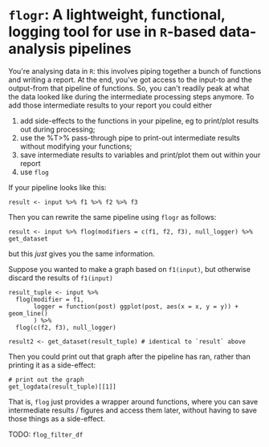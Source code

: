 # `flogr`: A lightweight, functional, logging tool for use in `R`-based data-analysis pipelines

You're analysing data in `R`: this involves piping together a bunch of functions and writing a report.
At the end, you've got access to the input-to and the output-from that pipeline of functions.
So, you can't readily peak at what the data looked like during the intermediate processing steps anymore.
To add those intermediate results to your report you could either

1. add side-effects to the functions in your pipeline, eg to print/plot results out during processing;
1. use the %T>% pass-through pipe to print-out intermediate results without modifying your functions;
1. save intermediate results to variables and print/plot them out within your report
1. use `flog`

If your pipeline looks like this:
```
result <- input %>% f1 %>% f2 %>% f3
```
Then you can rewrite the same pipeline using `flogr` as follows:
```
result <- input %>% flog(modifiers = c(f1, f2, f3), null_logger) %>% get_dataset
```
but this _just_ gives you the same information.

Suppose you wanted to make a graph based on `f1(input)`, but otherwise discard the results of `f1(input)`
```
result_tuple <- input %>%
  flog(modifier = f1,
       logger = function(post) ggplot(post, aes(x = x, y = y)) + geom_line()
       ) %>%
  flog(c(f2, f3), null_logger)
  
result2 <- get_dataset(result_tuple) # identical to `result` above
```
Then you could print out that graph after the pipeline has ran, rather than printing it as a side-effect:
```
# print out the graph
get_logdata(result_tuple)[[1]]
```

That is, `flog` just provides a wrapper around functions, where you can save intermediate results /
figures and access them later, without having to save those things as a side-effect.

TODO: `flog_filter_df`
